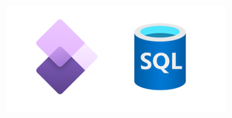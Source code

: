 <img src="https://github.com/janusvrensburg/ms-d365-fo/blob/b29d7ecba555cb08960b02c8bab3aaf86d48af7f/ms-d365_fo.drawio.svg">






